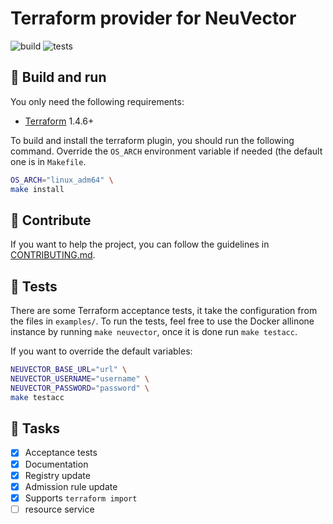 # Terraform provider for NeuVector

![build](https://github.com/theobori/terraform-provider-neuvector/actions/workflows/build.yml/badge.svg)
![tests](https://github.com/theobori/terraform-provider-neuvector/actions/workflows/tests.yml/badge.svg)


## 📖 Build and run

You only need the following requirements:

-  [Terraform](https://www.terraform.io/downloads.html) 1.4.6+

To build and install the terraform plugin, you should run the following command.
Override the `OS_ARCH` environment variable if needed (the default one is in `Makefile`.

```bash
OS_ARCH="linux_adm64" \
make install
```

## 🤝 Contribute

If you want to help the project, you can follow the guidelines in [CONTRIBUTING.md](./CONTRIBUTING.md).

## 🧪 Tests

There are some Terraform acceptance tests, it take the configuration from the files in `examples/`.
To run the tests, feel free to use the Docker allinone instance by running `make neuvector`, once it is done run `make testacc`.

If you want to override the default variables:

```bash
NEUVECTOR_BASE_URL="url" \
NEUVECTOR_USERNAME="username" \
NEUVECTOR_PASSWORD="password" \
make testacc
```

## 🎉 Tasks

- [x] Acceptance tests
- [x] Documentation
- [x] Registry update 
- [x] Admission rule update 
- [x] Supports `terraform import`
- [ ] resource service
